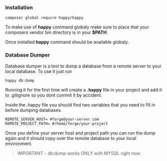 ### Installation

```
composer global require happy/happy
```
To make use of **happy** command globaly make sure to place that
your composers vendor bin directory is in your **$PATH**.

Once installed **happy** command should be available globaly.

### Database Dumper

Database dumper is a tool to dump a database from a remote server to your local database.
To use it just run
```
happy db:dump
```

Running it for the first time will create a **.happy** file in your project and add it to .gitignore so you dont commit it by accident.

Inside the .happy file you should find two variables that you need to fill in before dumping databases.

```
REMOTE_SERVER_HOST= #forge@your-server.com
REMOTE_PROJECT_PATH= #/home/forge/your-project
```

Once you define your server host and project path you can run the dump again and it should copy over the remote database to your local environment.

> IMPORTANT - db:dump works ONLY with MYSQL right now. 